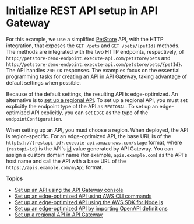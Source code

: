 # Initialize REST API setup in API Gateway<a name="create-api-resources-methods"></a>

 For this example, we use a simplified [PetStore](http://petstore-demo-endpoint.execute-api.com/petstore/pets) API, with the HTTP integration, that exposes the `GET /pets` and `GET /pets/{petId}` methods\. The methods are integrated with the two HTTP endpoints, respectively, of `http://petstore-demo-endpoint.execute-api.com/petstore/pets` and `http://petstore-demo-endpoint.execute-api.com/petstore/pets/{petId}`\. The API handles `200 OK` responses\. The examples focus on the essential programming tasks for creating an API in API Gateway, taking advantage of default settings when possible\. 

 Because of the default settings, the resulting API is edge\-optimized\. An alternative is to [set up a regional API](create-regional-api.md)\. To set up a regional API, you must set explicitly the endpoint type of the API as `REGIONAL`\. To set up an edge\-optimized API explicitly, you can set `EDGE` as the type of the `endpointConfiguration`\.

 When setting up an API, you must choose a region\. When deployed, the API is region\-specific\. For an edge\-optimized API, the base URL is of the `http[s]://{restapi-id}.execute-api.amazonaws.com/stage` format, where `{restapi-id}` is the API's [id](https://docs.aws.amazon.com/apigateway/latest/api/API_RestApi.html#id) value generated by API Gateway\. You can assign a custom domain name \(for example, `apis.example.com`\) as the API's host name and call the API with a base URL of the `https://apis.example.com/myApi` format\. 

**Topics**
+ [Set up an API using the API Gateway console](create-api-using-console.md)
+ [Set up an edge\-optimized API using AWS CLI commands](create-api-using-awscli.md)
+ [Set up an edge\-optimized API using the AWS SDK for Node\.js](create-api-using-awssdk.md)
+ [Set up an edge\-optimized API by importing OpenAPI definitions](create-api-using-swagger.md)
+ [Set up a regional API in API Gateway](create-regional-api.md)
